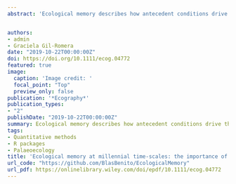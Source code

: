 ```yaml
---
abstract: 'Ecological memory describes how antecedent conditions drive the dynamics of an ecological system. Palaeoecological records are paramount to understand ecological memory at millennial time‐scales, but the concept is widely neglected in the literature, and a formal approach is lacking. Here, we fill such a gap by introducing a quantitative framework for ecological memory in palaeoecology, and assessing how data constraints and taxa traits shape ecological memory patterns. We simulate the population dynamics and pollen abundance of 16 virtual taxa with different life and niche traits as a response to an environmental driver. The data is processed to mimic a realistic sediment deposition and sampled at increasing depth intervals. We quantify ecological memory with Random Forests, and assess how data properties and taxa traits shape ecological memory. We find that life‐span and niche features modulate the relative importance of the antecedent values of the driver and the pollen abundance over periods of 240 yr and longer. Additionally, we find that accumulation rate and decreasing pollen‐sampling resolution inflate the importance of antecedent pollen abundance. Our results suggest that: 1) ecological memory patterns are sensitive to varying accumulation rates. A better understanding on the numerical basis of this effect may enable the assimilation of ecological memory concepts and methods in palaeoecology; 2) incorporating niche theory and models is essential to better understand the nature of ecological memory patterns at millennial time‐scales. 3) Long‐lived generalist taxa are highly decoupled from the environmental signal. This finding has implications on how we interpret the abundance‐environment relationship of real taxa with similar traits, and how we use such knowledge to forecast their distribution or reconstruct past climate.'


authors:
- admin
- Graciela Gil-Romera
date: "2019-10-22T00:00:00Z"
doi: https://doi.org/10.1111/ecog.04772
featured: true
image:
  caption: 'Image credit: '
  focal_point: "Top"
  preview_only: false
publication: '*Ecography*'
publication_types:
- "2"
publishDate: "2019-10-22T00:00:00Z"
summary: Ecological memory describes how antecedent conditions drive the dynamics of an ecological system. Palaeoecological records are paramount to understand ecological memory at millennial time‐scales, but the concept is widely neglected in the literature, and a formal approach is lacking. Here, we fill such a gap by introducing a quantitative framework for ecological memory in palaeoecology, and assessing how data constraints and taxa traits shape ecological memory patterns.
tags:
- Quantitative methods
- R packages
- Palaeoecology
title: 'Ecological memory at millennial time‐scales: the importance of data constraints, species longevity and niche features'
url_code: "https://github.com/BlasBenito/EcologicalMemory"
url_pdf: https://onlinelibrary.wiley.com/doi/epdf/10.1111/ecog.04772
---
```



